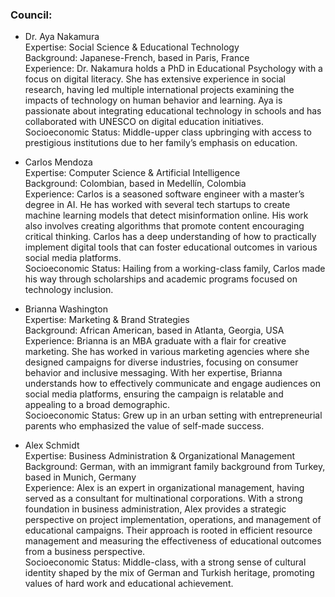 <!DOCTYPE html>
<html>

<head>
  <meta charset="utf-8">
  <meta name="viewport" content="width=device-width, initial-scale=1.0">
  <title>idea3a</title>
  <link rel="stylesheet" href="https://stackedit.io/style.css" />
</head>

<body class="stackedit">
  <div class="stackedit__html"><h3 id="council">Council:</h3>
<ul>
<li>
<p>Dr. Aya Nakamura<br>
Expertise: Social Science &amp; Educational Technology<br>
Background: Japanese-French, based in Paris, France<br>
Experience: Dr. Nakamura holds a PhD in Educational Psychology with a focus on digital literacy. She has extensive experience in social research, having led multiple international projects examining the impacts of technology on human behavior and learning. Aya is passionate about integrating educational technology in schools and has collaborated with UNESCO on digital education initiatives.<br>
Socioeconomic Status: Middle-upper class upbringing with access to prestigious institutions due to her family’s emphasis on education.</p>
</li>
<li>
<p>Carlos Mendoza<br>
Expertise: Computer Science &amp; Artificial Intelligence<br>
Background: Colombian, based in Medellín, Colombia<br>
Experience: Carlos is a seasoned software engineer with a master’s degree in AI. He has worked with several tech startups to create machine learning models that detect misinformation online. His work also involves creating algorithms that promote content encouraging critical thinking. Carlos has a deep understanding of how to practically implement digital tools that can foster educational outcomes in various social media platforms.<br>
Socioeconomic Status: Hailing from a working-class family, Carlos made his way through scholarships and academic programs focused on technology inclusion.</p>
</li>
<li>
<p>Brianna Washington<br>
Expertise: Marketing &amp; Brand Strategies<br>
Background: African American, based in Atlanta, Georgia, USA<br>
Experience: Brianna is an MBA graduate with a flair for creative marketing. She has worked in various marketing agencies where she designed campaigns for diverse industries, focusing on consumer behavior and inclusive messaging. With her expertise, Brianna understands how to effectively communicate and engage audiences on social media platforms, ensuring the campaign is relatable and appealing to a broad demographic.<br>
Socioeconomic Status: Grew up in an urban setting with entrepreneurial parents who emphasized the value of self-made success.</p>
</li>
<li>
<p>Alex Schmidt<br>
Expertise: Business Administration &amp; Organizational Management<br>
Background: German, with an immigrant family background from Turkey, based in Munich, Germany<br>
Experience: Alex is an expert in organizational management, having served as a consultant for multinational corporations. With a strong foundation in business administration, Alex provides a strategic perspective on project implementation, operations, and management of educational campaigns. Their approach is rooted in efficient resource management and measuring the effectiveness of educational outcomes from a business perspective.<br>
Socioeconomic Status: Middle-class, with a strong sense of cultural identity shaped by the mix of German and Turkish heritage, promoting values of hard work and educational achievement.</p>
</li>
</ul>
</div>
</body>

</html>
